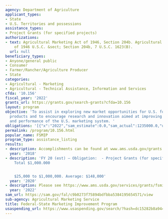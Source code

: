 ```yaml
---
agency: Department of Agriculture
applicant_types:
- State
- U.S. Territories and possessions
assistance_types:
- Project Grants (for specified projects)
authorizations:
- text: Agricultural Marketing Act of 1946, Section 204b. Agricultural Marketing Act
    of 1946 U.S.C. &sect; Section 204b, 7 U.S.C. 1623(B).
  url: null
beneficiary_types:
- Anyone/general public
- Consumer
- Farmer/Rancher/Agriculture Producer
- State
categories:
- Agricultural - Marketing
- Agricultural - Technical Assistance, Information and Services
cfda: '10.156'
fiscal_year: '2022'
grants_url: https://grants.gov/search-grants?cfda=10.156
layout: program
objective: 'To assist in exploring new market opportunities for U.S. food and agricultural
  products and to encourage research and innovation aimed at improving the efficiency
  and performance of the U.S. marketing system. '
obligations: '[{"x":"2022","sam_estimate":0.0,"sam_actual":1235000.0,"usa_spending_actual":364421.0},{"x":"2023","sam_estimate":1235000.0,"sam_actual":0.0,"usa_spending_actual":1095345.0},{"x":"2024","sam_estimate":1235000.0,"sam_actual":0.0,"usa_spending_actual":0.0}]'
permalink: /program/10.156.html
popular_name: FSMIP
program_type: assistance_listing
results:
- description: Accomplishments can be found at www.ams.usda.gov/grants.
  year: '2018'
- description: 'FY 20 (est) – Obligation:  - Project Grants (for specified projects)
    Total $1,000.000


    $25,000 to $1,000,000. Average: $148,000'
  year: '2020'
- description: Please see https://www.ams.usda.gov/services/grants/fsmip
  year: '2022'
sam_url: https://sam.gov/fal/c9b0273f75894bdfbba5384195654571/view
sub-agency: Agricultural Marketing Service
title: Federal-State Marketing Improvement Program
usaspending_url: https://www.usaspending.gov/search/?hash=dc15282b8a944116c053f622c0cc218c
---
```

